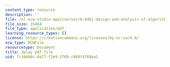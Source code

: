 ```yaml
---
content_type: resource
description: ''
file: /ol-ocw-studio-app/courses/6-046j-design-and-analysis-of-algorithms-spring-2015/7c346b0cda77f2e92f69c969f4768ea1_U4x-hzhohB8.pdf
file_size: 15464
file_type: application/pdf
learning_resource_types: []
license: https://creativecommons.org/licenses/by-nc-sa/4.0/
ocw_type: OCWFile
resourcetype: Document
title: 3play pdf file
uid: 7c346b0c-da77-f2e9-2f69-c969f4768ea1
---
```

